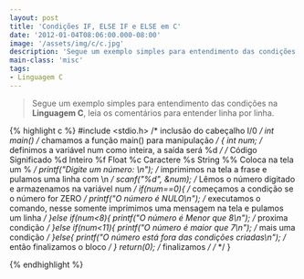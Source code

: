 ```yaml
---
layout: post
title: 'Condições IF, ELSE IF e ELSE em C'
date: '2012-01-04T08:06:00.000-08:00'
image: '/assets/img/c/c.jpg'
description: 'Segue um exemplo simples para entendimento das condições na Linguagem C, leia os comentários para entender linha por linha.'
main-class: 'misc'
tags:
- Linguagem C
---
```


> Segue um exemplo simples para entendimento das condições na __Linguagem C__, leia os comentários para entender linha por linha.

{% highlight c %}
#include <stdio.h> /* inclusão do cabeçalho I/0 */
int main() /* chamamos a função main() para manipulação */
{
 int num; /* definimos a variável num como inteira, a saída será %d */
/*
	Código Significado
	%d Inteiro
	%f Float
	%c Caractere
	%s String
	%% Coloca na tela um %
*/
	 printf("Digite um número: \n"); /* imprimimos na tela a frase e pulamos uma linha com \n */
	 scanf("%d", &num); /* Lêmos o número digitado e armazenamos na variável num */
	 if(num==0){ /* começamos a condição se o número for ZERO */
     printf("O número é NULO\n"); /* executamos o comando, nesse somente imprimimos uma mensagem na tela e pulamos um linha */
	 }else if(num<8){
     printf("O número é Menor que 8\n"); /* proxima condição */
   }else if(num<11){
     printf("O número é maior que 7\n"); /* mais uma condição */
   }else{
     printf("O número está fora das condições criadas\n"); /* então finalizamos o bloco */
   }
  return(0); /* finalizamos */
/*  */
}

{% endhighlight %}
